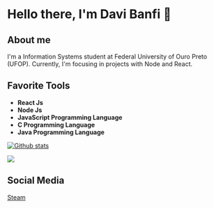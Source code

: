 # Hello there, I'm Davi Banfi 👋

## About me

I'm a Information Systems student at Federal University of Ouro Preto (UFOP). Currently, I'm focusing in projects with Node and React.

## Favorite Tools

<ul>
  <li> <b> React Js </b> </li>
  <li> <b> Node Js </b> </li>
  <li> <b> JavaScript Programming Language </b> </li>
  <li> <b> C Programming Language</b> </li>
  <li> <b> Java Programming Language</b> </li>
</ul>

[![Github stats](https://github-readme-stats.vercel.app/api?username=ConstaXI&count_private=true&show_icons=true&hide_border=true&theme=tokyonight)](https://github.com/ConstaXI/github-readme-stats)

<a href="https://github-readme-stats.anuraghazra1.vercel.app/api/top-langs/?username=ConstaXI">
  <img align="center" src="https://github-readme-stats.anuraghazra1.vercel.app/api/top-langs/?username=ConstaXI&layout=compact&theme=radical" />
</a>

## Social Media

[Steam](https://steamcommunity.com/id/constaxi/)
